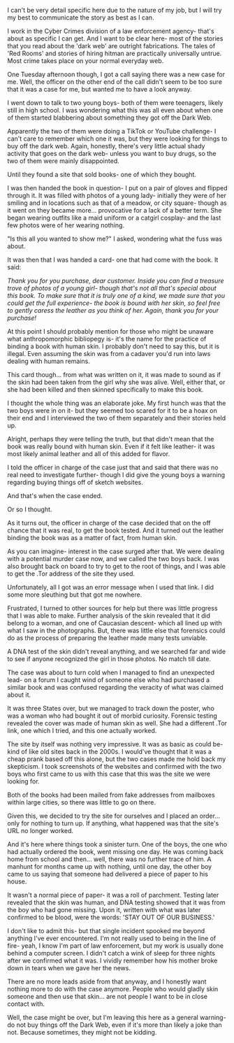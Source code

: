  

I can't be very detail specific here due to the nature of my job, but I will try my best to communicate the story as best as I can.

I work in the Cyber Crimes division of a law enforcement agency- that's about as specific I can get. And I want to be clear here- most of the stories that you read about the 'dark web' are outright fabrications. The tales of 'Red Rooms' and stories of hiring hitman are practically universally untrue. Most crime takes place on your normal everyday web.

One Tuesday afternoon though, I got a call saying there was a new case for me. Well, the officer on the other end of the call didn't seem to be too sure that it was a case for me, but wanted me to have a look anyway.

I went down to talk to two young boys- both of them were teenagers, likely still in high school. I was wondering what this was all even about when one of them started blabbering about something they got off the Dark Web.

Apparently the two of them were doing a TikTok or YouTube challenge- I can't care to remember which one it was, but they were looking for things to buy off the dark web. Again, honestly, there's very little actual shady activity that goes on the dark web- unless you want to buy drugs, so the two of them were mainly disappointed.

Until they found a site that sold books- one of which they bought.

I was then handed the book in question- I put on a pair of gloves and flipped through it. It was filled with photos of a young lady- initially they were of her smiling and in locations such as that of a meadow, or city square- though as it went on they became more... provocative for a lack of a better term. She began wearing outfits like a maid uniform or a catgirl cosplay- and the last few photos were of her wearing nothing.

"Is this all you wanted to show me?" I asked, wondering what the fuss was about.

It was then that I was handed a card- one that had come with the book. It said:

*Thank you for you purchase, dear customer. Inside you can find a treasure trove of photos of a young girl- though that's not all that's special about this book. To make sure that it is truly one of a kind, we made sure that you could get the full experience- the book is bound with her skin, so feel free to gently caress the leather as you think of her. Again, thank you for your purchase!*

At this point I should probably mention for those who might be unaware what anthropomorphic bibliopegy is- it's the name for the practice of binding a book with human skin. I probably don't need to say this, but it is illegal. Even assuming the skin was from a cadaver you'd run into laws dealing with human remains.

This card though... from what was written on it, it was made to sound as if the skin had been taken from the girl why she was alive. Well, either that, or she had been killed and then skinned specifically to make this book.

I thought the whole thing was an elaborate joke. My first hunch was that the two boys were in on it- but they seemed too scared for it to be a hoax on their end and I interviewed the two of them separately and their stories held up.

Alright, perhaps they were telling the truth, but that didn't mean that the book was really bound with human skin. Even if it felt like leather- it was most likely animal leather and all of this added for flavor.

I told the officer in charge of the case just that and said that there was no real need to investigate further- though I did give the young boys a warning regarding buying things off of sketch websites.

And that's when the case ended.

Or so I thought.

As it turns out, the officer in charge of the case decided that on the off chance that it was real, to get the book tested. And it turned out the leather binding the book was as a matter of fact, from human skin.

As you can imagine- interest in the case surged after that. We were dealing with a potential murder case now, and we called the two boys back. I was also brought back on board to try to get to the root of things, and I was able to get the .Tor address of the site they used.

Unfortunately, all I got was an error message when I used that link. I did some more sleuthing but that got me nowhere.

Frustrated, I turned to other sources for help but there was little progress that I was able to make. Further analysis of the skin revealed that it did belong to a woman, and one of Caucasian descent- which all lined up with what I saw in the photographs. But, there was little else that forensics could do as the process of preparing the leather made many tests unviable.

A DNA test of the skin didn't reveal anything, and we searched far and wide to see if anyone recognized the girl in those photos. No match till date.

The case was about to turn cold when I managed to find an unexpected lead- on a forum I caught wind of someone else who had purchased a similar book and was confused regarding the veracity of what was claimed about it.

It was three States over, but we managed to track down the poster, who was a woman who had bought it out of morbid curiosity. Forensic testing revealed the cover was made of human skin as well. She had a different .Tor link, one which I tried, and this one actually worked.

The site by itself was nothing very impressive. It was as basic as could be- kind of like old sites back in the 2000s. I would've thought that it was a cheap prank based off this alone, but the two cases made me hold back my skepticism. I took screenshots of the websites and confirmed with the two boys who first came to us with this case that this was the site we were looking for.

Both of the books had been mailed from fake addresses from mailboxes within large cities, so there was little to go on there.

Given this, we decided to try the site for ourselves and I placed an order... only for nothing to turn up. If anything, what happened was that the site's URL no longer worked.

And it's here where things took a sinister turn. One of the boys, the one who had actually ordered the book, went missing one day. He was coming back home from school and then... well, there was no further trace of him. A manhunt for months came up with nothing, until one day, the other boy came to us saying that someone had delivered a piece of paper to his house.

It wasn't a normal piece of paper- it was a roll of parchment. Testing later revealed that the skin was human, and DNA testing showed that it was from the boy who had gone missing. Upon it, written with what was later confirmed to be blood, were the words: 'STAY OUT OF OUR BUSINESS.'

I don't like to admit this- but that single incident spooked me beyond anything I've ever encountered. I'm not really used to being in the line of fire- yeah, I know I'm part of law enforcement, but my work is usually done behind a computer screen. I didn't catch a wink of sleep for three nights after we confirmed what it was. I vividly remember how his mother broke down in tears when we gave her the news.

There are no more leads aside from that anyway, and I honestly want nothing more to do with the case anymore. People who would gladly skin someone and then use that skin... are not people I want to be in close contact with.

Well, the case might be over, but I'm leaving this here as a general warning- do not buy things off the Dark Web, even if it's more than likely a joke than not. Because sometimes, they might not be kidding.